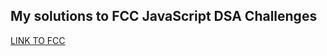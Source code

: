 <h2>My solutions to FCC JavaScript DSA Challenges</h2>
<a href="https://www.freecodecamp.org/learn/javascript-algorithms-and-data-structures">LINK TO FCC</a>

